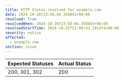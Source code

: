```yaml
---
title: HTTP Status resolved for example.com
date: 2024-10-26T23:58:04.358841+00:00
resolved: True
resolvedWhen: 2024-10-26T23:58:04.358855+00:00
resolvedStartTime: 2024-10-25T21:09:43.191474+00:00
severity: notice
affected:
  - example.com
section: issue
---
```


| Expected Statuses | Actual Status  |
|-------------------|----------------|
| 200, 301, 302 | 200 |

